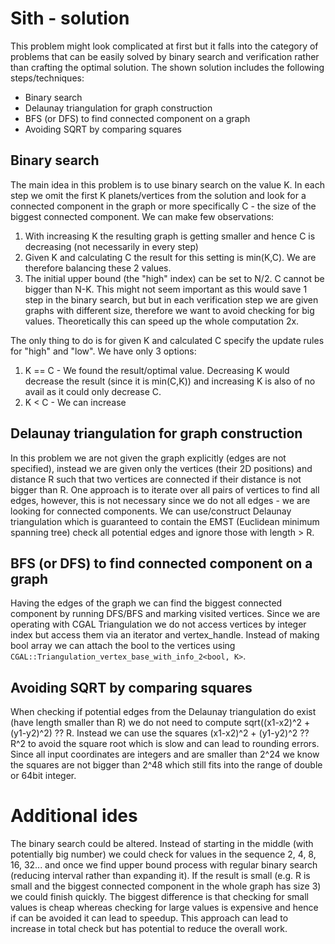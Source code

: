 # Sith - solution
This problem might look complicated at first but it falls into the category of problems that can be easily solved by binary search and verification rather than crafting the optimal solution. The shown solution includes the following steps/techniques:

- Binary search
- Delaunay triangulation for graph construction
- BFS (or DFS) to find connected component on a graph
- Avoiding SQRT by comparing squares

## Binary search
The main idea in this problem is to use binary search on the value K. In each step we omit the first K planets/vertices from the solution and look for a connected component in the graph or more specifically C - the size of the biggest connected component. We can make few observations:
1. With increasing K the resulting graph is getting smaller and hence C is decreasing (not necessarily in every step)
2. Given K and calculating C the result for this setting is min(K,C). We are therefore balancing these 2 values.
3. The initial upper bound (the "high" index) can be set to N/2. C cannot be bigger than N-K. This might not seem important as this would save 1 step in the binary search, but but in each verification step we are given graphs with different size, therefore we want to avoid checking for big values. Theoretically this can speed up the whole computation 2x.

The only thing to do is for given K and calculated C specify the update rules for "high" and "low". We have only 3 options:
1. K == C - We found the result/optimal value. Decreasing K would decrease the result (since it is min(C,K)) and increasing K is also of no avail as it could only decrease C.
2. K < C - We can increase 

## Delaunay triangulation for graph construction

In this problem we are not given the graph explicitly (edges are not specified), instead we are given only the vertices (their 2D positions) and distance R such that two vertices are connected if their distance is not bigger than R. One approach is to iterate over all pairs of vertices to find all edges, however, this is not necessary since we do not all edges - we are looking for connected components. We can use/construct Delaunay triangulation which is guaranteed to contain the EMST (Euclidean minimum spanning tree) check all potential edges and ignore those with length > R.

## BFS (or DFS) to find connected component on a graph
Having the edges of the graph we can find the biggest connected component by running DFS/BFS and marking visited vertices. Since we are operating with CGAL Triangulation we do not access vertices by integer index but access them via an iterator and vertex_handle. Instead of making bool array we can attach the bool to the vertices using `CGAL::Triangulation_vertex_base_with_info_2<bool, K>`.

## Avoiding SQRT by comparing squares
When checking if potential edges from the Delaunay triangulation do exist (have length smaller than R) we do not need to compute sqrt((x1-x2)^2 + (y1-y2)^2) ?? R. Instead we can use the squares (x1-x2)^2 + (y1-y2)^2 ?? R^2 to avoid the square root which is slow and can lead to rounding errors. Since all input coordinates are integers and are smaller than 2^24 we know the squares are not bigger than 2^48 which still fits into the range of double or 64bit integer.

# Additional ides
The binary search could be altered. Instead of starting in the middle (with potentially big number) we could check for values in the sequence 2, 4, 8, 16, 32... and once we find upper bound process with regular binary search (reducing interval rather than expanding it). If the result is small (e.g. R is small and the biggest connected component in the whole graph has size 3) we could finish quickly. The biggest difference is that checking for small values is cheap whereas checking for large values is expensive and hence if can be avoided it can lead to speedup. This approach can lead to increase in total check but has potential to reduce the overall work.
